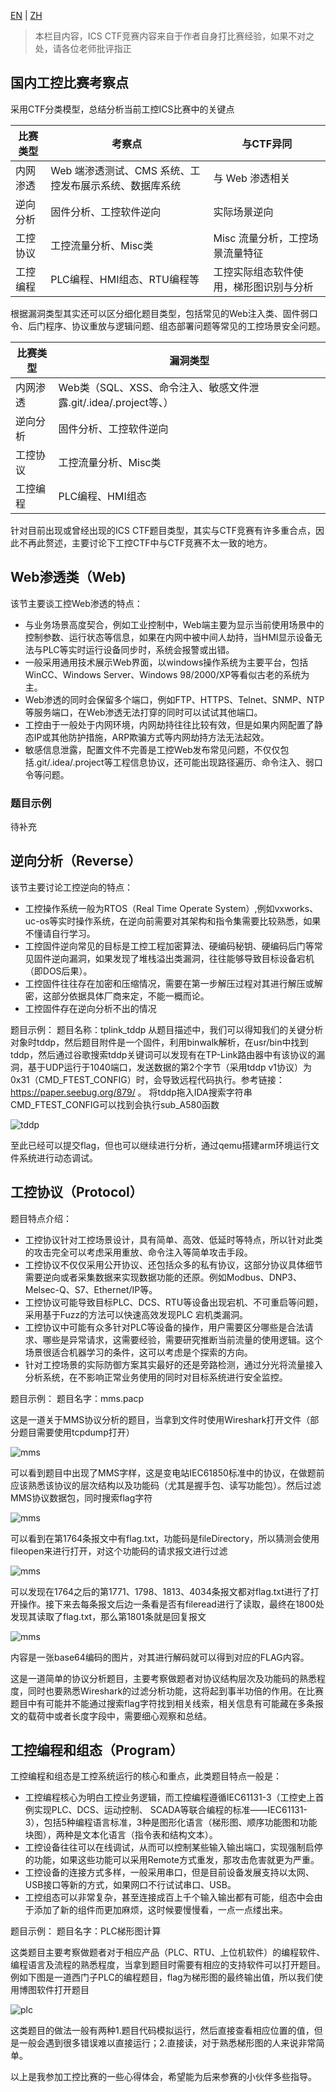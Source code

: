 [EN](./ctfs.md) | [ZH](./ctfs-zh.md)
> 本栏目内容，ICS CTF竞赛内容来自于作者自身打比赛经验，如果不对之处，请各位老师批评指正

## 国内工控比赛考察点

采用CTF分类模型，总结分析当前工控ICS比赛中的关键点

|比赛类型|考察点|与CTF异同|
|-------|------|-------|
|内网渗透|Web 端渗透测试、CMS 系统、工控发布展示系统、数据库系统|与 Web 渗透相关
|逆向分析|固件分析、工控软件逆向|实际场景逆向|
|工控协议|工控流量分析、Misc类|Misc 流量分析，工控场景流量特征|
|工控编程|PLC编程、HMI组态、RTU编程等|工控实际组态软件使用，梯形图识别与分析|

根据漏洞类型其实还可以区分细化题目类型，包括常见的Web注入类、固件弱口令、后门程序、协议重放与逻辑问题、组态部署问题等常见的工控场景安全问题。

|比赛类型|漏洞类型|
|-------|------|
|内网渗透|Web类（SQL、XSS、命令注入、敏感文件泄露.git/.idea/.project等、）
|逆向分析|固件分析、工控软件逆向|实际软件、DLL、ELF、MIPS逆向|
|工控协议|工控流量分析、Misc类|Misc 流量分析，工控场景流量特征|
|工控编程|PLC编程、HMI组态|工控实际组态软件使用，梯形图识别与分析|

针对目前出现或曾经出现的ICS CTF题目类型，其实与CTF竞赛有许多重合点，因此不再此赘述，主要讨论下工控CTF中与CTF竞赛不太一致的地方。

## Web渗透类（Web)

该节主要谈工控Web渗透的特点：

- 与业务场景高度契合，例如工业控制中，Web端主要为显示当前使用场景中的控制参数、运行状态等信息，如果在内网中被中间人劫持，当HMI显示设备无法与PLC等实时运行设备同步时，系统会报警或出错。
- 一般采用通用技术展示Web界面，以windows操作系统为主要平台，包括WinCC、Windows Server、Windows 98/2000/XP等看似古老的系统为主。
- Web渗透的同时会保留多个端口，例如FTP、HTTPS、Telnet、SNMP、NTP等服务端口，在Web渗透无法打穿的同时可以试试其他端口。
- 工控由于一般处于内网环境，内网劫持往往比较有效，但是如果内网配置了静态IP或其他防护措施，ARP欺骗方式等内网劫持方法无法起效。
- 敏感信息泄露，配置文件不完善是工控Web发布常见问题，不仅仅包括.git/.idea/.project等工程信息协议，还可能出现路径遍历、命令注入、弱口令等问题。

### 题目示例

待补充

## 逆向分析（Reverse）

该节主要讨论工控逆向的特点：

- 工控操作系统一般为RTOS（Real Time Operate System）,例如vxworks、uc-os等实时操作系统，在逆向前需要对其架构和指令集需要比较熟悉，如果不懂请自行学习。
- 工控固件逆向常见的目标是工控工程加密算法、硬编码秘钥、硬编码后门等常见固件逆向漏洞，如果发现了堆栈溢出类漏洞，往往能够导致目标设备宕机（即DOS后果）。
- 工控固件往往存在加密和压缩情况，需要在第一步解压过程对其进行解压或解密，这部分依据具体厂商来定，不能一概而论。
- 工控固件存在逆向分析不出的情况

题目示例：
题目名称：tplink_tddp
从题目描述中，我们可以得知我们的关键分析对象时tddp，然后题目附件是一个固件，利用binwalk解析，在usr/bin中找到tddp，然后通过谷歌搜索tddp关键词可以发现有在TP-Link路由器中有该协议的漏洞，基于UDP运行于1040端口，发送数据的第2个字节（采用tddp v1协议）为0x31（CMD_FTEST_CONFIG）时，会导致远程代码执行。参考链接：https://paper.seebug.org/879/ 。
将tddp拖入IDA搜索字符串CMD_FTEST_CONFIG可以找到会执行sub_A580函数

![tddp](./figure/tddp_1.png)

至此已经可以提交flag，但也可以继续进行分析，通过qemu搭建arm环境运行文件系统进行动态调试。

## 工控协议（Protocol）

题目特点介绍：

- 工控协议针对工控场景设计，具有简单、高效、低延时等特点，所以针对此类的攻击完全可以考虑采用重放、命令注入等简单攻击手段。
- 工控协议不仅仅采用公开协议、还包括众多的私有协议，这部分协议具体细节需要逆向或者采集数据来实现数据功能的还原。例如Modbus、DNP3、Melsec-Q、S7、Ethernet/IP等。
- 工控协议可能导致目标PLC、DCS、RTU等设备出现宕机、不可重启等问题，采用基于Fuzz的方法可以快速高效发现PLC 宕机类漏洞。
- 工控协议中可能有众多针对PLC等设备的操作，用户需要区分哪些是合法请求、哪些是异常请求，这需要经验，需要研究推断当前流量的使用逻辑。这个场景很适合机器学习的条件，这可以考虑是个探索的方向。
- 针对工控场景的实际防御方案其实最好的还是旁路检测，通过分光将流量接入分析系统，在不影响正常业务使用的同时对目标系统进行安全监控。

题目示例：
题目名字：mms.pacp

这是一道关于MMS协议分析的题目，当拿到文件时使用Wireshark打开文件（部分题目需要使用tcpdump打开）

![mms](./figure/mms_1.png)

可以看到题目中出现了MMS字样，这是变电站IEC61850标准中的协议，在做题前应该熟悉该协议的层次结构以及功能码（尤其是握手包、读写功能包）。然后过滤MMS协议数据包，同时搜索flag字符

![mms](./figure/mms_2.png)

可以看到在第1764条报文中有flag.txt，功能码是fileDirectory，所以猜测会使用fileopen来进行打开，对这个功能码的请求报文进行过滤

![mms](./figure/mms_3.png)

可以发现在1764之后的第1771、1798、1813、4034条报文都对flag.txt进行了打开操作。接下来去每条报文后边一条看是否有fileread进行了读取，最终在1800处发现其读取了flag.txt，那么第1801条就是回复报文

![mms](./figure/mms_4.png)

内容是一张base64编码的图片，对其进行解码就可以得到对应的FLAG内容。

这是一道简单的协议分析题目，主要考察做题者对协议结构层次及功能码的熟悉程度，同时也要熟悉Wireshark的过滤分析功能，这将起到事半功倍的作用。在比赛题目中有可能并不能通过搜索flag字符找到相关线索，相关信息有可能藏在多条报文的载荷中或者长度字段中，需要细心观察和总结。



## 工控编程和组态（Program）

工控编程和组态是工控系统运行的核心和重点，此类题目特点一般是：

- 工控编程核心为明白工控业务逻辑，而工控编程遵循IEC61131-3（工控史上首例实现PLC、DCS、运动控制、 SCADA等联合编程的标准——IEC61131-3），包括5种编程语言标准，3种是图形化语言（梯形图、顺序功能图和功能块图），两种是文本化语言（指令表和结构文本）。
- 工控设备往往可以在线调试，从而可以控制某些输入输出端口，实现强制启停的功能，如果这些功能可以采用Remote方式重发，那攻击危害就更为严重。
- 工控设备的连接方式多样，一般采用串口，但是目前设备发展支持以太网、USB接口等新的方式，如果网口不行试试串口、USB。
- 工控组态可以非常复杂，甚至连接成百上千个输入输出都有可能，组态中会由于添加了新的组件而更加麻烦，这时候要慢慢看，一点一点缕出来。

题目示例：
题目名字：PLC梯形图计算

这类题目主要考察做题者对于相应产品（PLC、RTU、上位机软件）的编程软件、编程语言及流程的熟悉程度，当拿到题目时需要有相应的支持软件可以打开题目。例如下图是一道西门子PLC的编程题目，flag为梯形图的最终输出值，所以我们使用博图软件打开题目

![plc](./figure/PLC_1.png)

这类题目的做法一般有两种1.题目代码模拟运行，然后直接查看相应位置的值，但是一般会遇到很多错误难以直接运行；2.直接读，对于熟悉梯形图的人来说非常简单。

以上是我参加工控比赛的一些心得体会，希望能为后来参赛的小伙伴多些指导。
